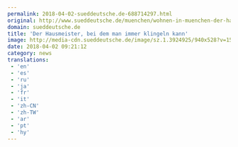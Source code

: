 ```yaml
---
permalink: 2018-04-02-sueddeutsche.de-688714297.html
original: http://www.sueddeutsche.de/muenchen/wohnen-in-muenchen-der-hausmeister-bei-dem-man-immer-klingeln-kann-1.3922112
domain: sueddeutsche.de
title: 'Der Hausmeister, bei dem man immer klingeln kann'
image: http://media-cdn.sueddeutsche.de/image/sz.1.3924925/940x528?v=1522234768
date: 2018-04-02 09:21:12
category: news
translations: 
 - 'en'
 - 'es'
 - 'ru'
 - 'ja'
 - 'fr'
 - 'it'
 - 'zh-CN'
 - 'zh-TW'
 - 'ar'
 - 'pt'
 - 'hy'
---
```


